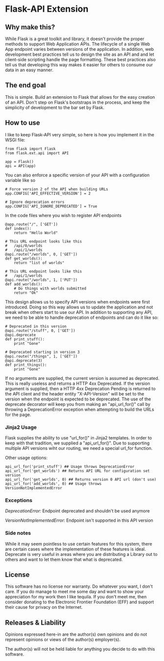 # Flask-API Extension

## Why make this?
While Flask is a great toolkit and library, it doesn't provide the proper
methods to support Web Application APIs. The lifecycle of a single Web App
endpoint varies between versions of the application. In addition, web
development best practices tell us to design the site as an API and and let
client-side scripting handle the page formatting. These best practices also
tell us that developing this way makes it easier for others to consume our
data in an easy manner.

## The end goal
This is simple. Build an extension to Flask that allows for the easy creation
of an API. Don't step on Flask's bootstraps in the process, and keep the
simplicity of development to the bar set by Flask.

## How to use
I like to keep Flask-API very simple, so here is how you implement it in
the WSGI file:

    from flask import Flask
    from flask.ext.api import API

    app = Flask()
    api = API(app)

You can also enforce a specific version of your API with a configuration
variable like so

    # Force version 2 of the API when building URLs
    app.CONFIG['API_EFFECTIVE_VERSION'] = 2

    # Ignore deprecation errors
    app.CONFIG['API_IGNORE_DEPRECATED'] = True

In the code files where you wish to register API endpoints

    @app.route("/", ['GET'])
    def index():
        return "Hello World"

    # This URL endpoint looks like this
    #   /api/0/worlds
    #   /api/1/worlds
    @api.route("/worlds", 0, ['GET'])
    def get_worlds():
        return "list of worlds"

    # This URL endpoint looks like this
    #   /api/1/worlds
    @api.route("/worlds", 1, ['PUT'])
    def add_worlds():
        # Do things with worlds submitted
        return "Ok"

This design allows us to specify API versions when endpoints were first
introduced. Doing so this way allows us to update the application and not break
when others start to use our API. In addition to supporting any API, we need to
be able to handle deprecation of endpoints and can do it like so:

    # Deprecated in this version
    @api.route("/stuff", 0, ['GET'])
    @api.deprecate
    def print_stuff():
        print "Gone"

    # Deprecated starting in version 3
    @api.route("/things", 1, ['GET'])
    @api.deprecate(3)
    def print_things():
        print "Gone"

If no arguments are supplied, the current version is assumed as deprecated.
This is really useless and returns a HTTP 4xx Deprecated. If the version
argument is supplied, then a HTTP 4xx Deprecation Pending is returned to the
API client and the header entity "X-API-Version" will be set to the version
when the endpoint is expected to be deprecated.  The use of the deprecate
decorator will keep you from making an "api\_url\_for()" call by throwing a
DeprecationError exception when attempting to build the URLs for the page.

### Jinja2 Usage
Flask supplies the ability to use "url\_for()" in Jinja2 templates. In order to
keep with that tradition, we supplied a "api\_url\_for()". Due to supporting
multiple API versions wiht our routing, we need a special url\_for function.

Other usage options:

    api_url_for('print_stuff') ## Usage throws DeprecationError
    api_url_for('get_worlds') ## Returns API URL for configuration set version
    api_url_for('get_worlds', 0) ## Returns version 0 API url (don't use)
    api_url_for('add_worlds', 0) ## Usage throws VersionNotImplementedError

### Exceptions
*DeprecationError:* Endpoint deprecated and shouldn't be used anymore

*VersionNotImplementedError:* Endpoint isn't supported in this API version

### Side notes
While it may seem pointless to use certain features for this system, there are
certain cases where the implementation of these features is ideal. Deprecate
is very useful in areas where you are distributing a Library out to others and
want to let them know that what is deprecated.

## License
This software has no license nor warranty. Do whatever you want, I don't care.
If you do manage to meet me some day and want to show your appreciation for
my work then I like tequila. If you don't meet me, then consider donating to
the Electronic Frontier Foundation (EFF) and support their cause for privacy
on the Internet.

## Releases & Liability
Opinions expressed here-in are the author(s) own opinions and do not represent
opinions or views of the author(s) employer(s).

The author(s) will not be held liable for anything you decide to do with this
software.
